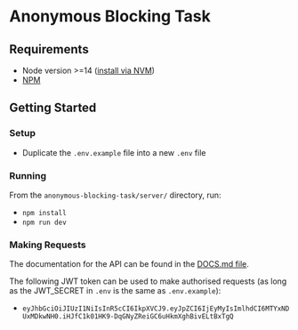 # Anonymous Blocking Task
## Requirements
- Node version >=14 ([install via NVM](https://github.com/nvm-sh/nvm))
- [NPM](https://www.npmjs.com/)
## Getting Started
### Setup
- Duplicate the `.env.example` file into a new `.env` file
### Running
From the `anonymous-blocking-task/server/` directory, run:
- `npm install`
- `npm run dev`
### Making Requests
The documentation for the API can be found in the [DOCS.md file](DOCS.md).

The following JWT token can be used to make authorised requests (as long as the JWT_SECRET in `.env` is the same as `.env.example`):
- `eyJhbGciOiJIUzI1NiIsInR5cCI6IkpXVCJ9.eyJpZCI6IjEyMyIsImlhdCI6MTYxNDUxMDkwNH0.iHJfC1k01HK9-DqGNyZReiGC6uHkmXghBivELtBxTgQ`
